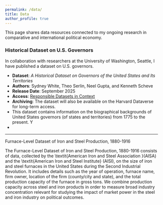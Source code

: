 ```yaml
---
permalink: /data/
title: Data
author_profile: true
---
```


This page shares data resources connected to my ongoing research in comparative and international political economy.  

### Historical Dataset on U.S. Governors

In collaboration with researchers at the University of Washington, Seattle, I have published a dataset on U.S. governors.  

- **Dataset**: *A Historical Dataset on Governors of the United States and Its Territories*  
- **Authors**: Sydney White, Theo Serlin, Neel Gupta, and Kenneth Scheve  
- **Release Date**: September 2025  
- **Access**: [Responsible Datasets in Context](https://www.responsible-datasets-in-context.com/posts/gubernatorial-bios/)  
- **Archiving**: The dataset will also be available on the Harvard Dataverse for long-term access.  
- This dataset contains information on the biographical backgrounds of United States governors (of states and territories) from 1775 to the present. Y
- 
---

Furnace-Level Dataset of Iron and Steel Production, 1880-1916

The Furnace-Level Dataset of Iron and Steel Production, 1880-1916 consists of data, collected by the \textit{American Iron and Steel Association }(AISA) and the \textit{American Iron and Steel Institute} (AISI), on the size of iron and steel furnaces in the United States during the Second Industrial Revolution. It includes details such as the year of operation, furnace name, firm owner, location of the firm (county/city and state), and the total production capacity of the furnace in gross tons. We combine production capacity across steel and iron products in order to measure broad industry concentration relevant for studying the impact of market power in the steel and iron industry on political outcomes. 
